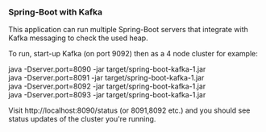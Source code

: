 <h3>Spring-Boot with Kafka</h3>

This application can run multiple Spring-Boot servers that integrate with Kafka messaging to check the used heap.
<p>
To run, start-up Kafka (on port 9092) then as a 4 node cluster for example:
<p>
java -Dserver.port=8090 -jar target/spring-boot-kafka-1.jar<br/>
java -Dserver.port=8091 -jar target/spring-boot-kafka-1.jar<br/>
java -Dserver.port=8092 -jar target/spring-boot-kafka-1.jar<br/>
java -Dserver.port=8093 -jar target/spring-boot-kafka-1.jar<br/>
<p>
Visit http://localhost:8090/status (or 8091,8092 etc.) and you should see status updates of the cluster you're running.
